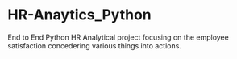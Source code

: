 # HR-Anaytics_Python
End to End Python HR Analytical project focusing on the employee satisfaction concedering various things into actions.
